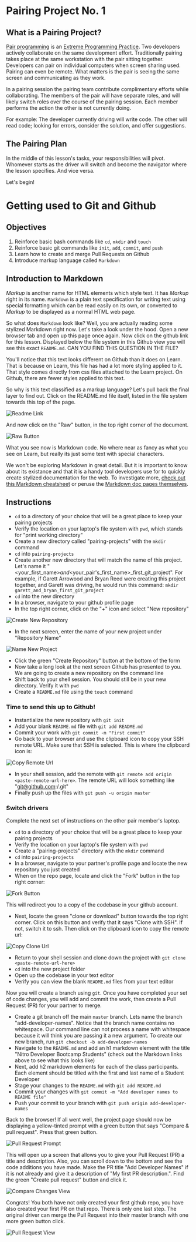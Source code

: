 # Pairing Project No. 1

## What is a Pairing Project?

[Pair programming](http://wiki.c2.com/?PairProgramming) is an [Extreme Programming Practice](http://wiki.c2.com/?ExtremeProgrammingPractice). Two developers actively collaborate on the same development effort. Traditionally pairing takes place at the same workstation with the pair sitting together. Developers can pair on individual computers when screen sharing used. Pairing can even be remote. What matters is the pair is seeing the same screen and communicating as they work.

In a pairing session the pairing team contribute complimentary efforts while collaborating. The members of the pair will have separate roles, and will likely switch roles over the course of the pairing session. Each member performs the action the other is not currently doing.

For example:
The developer currently driving will write code. The other will read code; looking for errors, consider the solution, and offer suggestions.

## The Pairing Plan

In the middle of this lesson's tasks, your responsibilities will pivot. Whomever starts as the driver will switch and become the navigator where the lesson specifies. And vice versa.

Let's begin!

# Getting used to Git and Github

## Objectives

1. Reinforce basic bash commands like `cd`, `mkdir` and `touch`
1. Reinforce basic git commands like `init`, `add`, `commit`, and `push`
1. Learn how to create and merge Pull Requests on Github
1. Introduce markup language called `Markdown`

## Introduction to Markdown

*Markup* is another name for HTML elements which style text. It has *Markup* right in its name. `Markdown` is a plain text specification for writing text using special formatting which can be read easily on its own, or converted to *Markup* to be displayed as a normal HTML web page.

So what does `Markdown` look like? Well, you are actually reading some stylized Markdown right now. Let's take a look under the hood. Open a new browser tab and open up this page once again. Now click on the github link for this lesson. Displayed below the file system in this Github view you will see this exact `README.md`. CAN YOU FIND THIS QUESTION IN THE FILE?

You'll notice that this text looks different on Github than it does on Learn. That is because on Learn, this file has had a lot more styling applied to it. That style comes directly from css files attached to the Learn project. On Github, there are fewer styles applied to this text.

So why is this text classified as a markup language? Let's pull back the final layer to find out. Click on the README.md file itself, listed in the file system towards this top of the page.

![Readme Link](img/readme-link.png?raw=true "Readme Link")

And now click on the "Raw" button, in the top right corner of the document.

![Raw Button](img/raw-button.png?raw=true "Raw Button")

What you see now is Markdown code. No where near as fancy as what you see on Learn, but really its just some text with special characters.

We won't be exploring Markdown in great detail. But it is important to know about its existance and that it is a handy tool developers use for to quickly create stylized documentation for the web. To investigate more, [check out this Markdown cheatsheet](https://github.com/adam-p/markdown-here/wiki/Markdown-Cheatsheet) or peruse the [Markdown doc pages themselves](https://www.markdownguide.org/basic-syntax).

## Instructions

* `cd` to a directory of your choice that will be a great place to keep your pairing projects
* Verify the location on your laptop's file system with `pwd`, which stands for "print working directory"
* Create a new directory called "pairing-projects" with the `mkdir` command
* `cd` into `pairing-projects`
* Create another new directory that will match the name of this project. Let's name it "<your_first_name>_and_<your_pair's_first_name>_first_git_project". For example, if Garett Arrowood and Bryan Reed were creating this project together, and Garett was driving, he would run this command: `mkdir garett_and_bryan_first_git_project`
* `cd` into the new directory
* In a browser, navigate to your github profile page
* In the top right corner, click on the "+" icon and select "New repository"

![Create New Repository](img/create-new-repo.png?raw=true "Create New Repository")

* In the next screen, enter the name of your new project under "Repository Name"

![Name New Project](img/name-new-repo.png?raw=true "Name New Project")

* Click the green "Create Repository" button at the bottom of the form
* Now take a long look at the next screen Github has presented to you. We are going to create a new repository on the command line
* Shift back to your shell session. You should still be in your new directory. Verify it with `pwd`
* Create a `README.md` file using the `touch` command

### Time to send this up to Github!

* Instantialize the new repository with `git init`
* Add your blank `README.md` file with `git add README.md`
* Commit your work with `git commit -m "First commit"`
* Go back to your browser and use the clipboard icon to copy your SSH remote URL. Make sure that SSH is selected. This is where the clipboard icon is:

![Copy Remote Url](img/copy-remote.png?raw=true "Copy Remote Url")

* In your shell session, add the remote with `git remote add origin <paste-remote-url-here>`. The remote URL will look something like "git@github.com:<your-github-handle>/<name-of-project>.git"
* Finally push up the files with `git push -u origin master`

### Switch drivers

Complete the next set of instructions on the other pair member's laptop.

* `cd` to a directory of your choice that will be a great place to keep your pairing projects
* Verify the location on your laptop's file system with `pwd`
* Create a "pairing-projects" directory with the `mkdir` command
* `cd` into `pairing-projects`
* In a browser, navigate to your partner's profile page and locate the new repository you just created
* When on the repo page, locate and click the "Fork" button in the top right corner:

![Fork Button](img/fork-button.png?raw=true "Fork Button")

This will redirect you to a copy of the codebase in your github account.

* Next, locate the green "clone or download" button towards the top right corner. Click on this button and verify that it says "Clone with SSH". If not, switch it to ssh. Then click on the clipboard icon to copy the remote url:

![Copy Clone Url](img/clone-project.png?raw=true "Copy Clone Url")

* Return to your shell session and clone down the project with `git clone <paste-remote-url-here>`
* `cd` into the new project folder
* Open up the codebase in your text editor
* Verify you can view the blank `README.md` files from your text editor

Now you will create a branch using `git`. Once you have completed your set of code changes, you will add and commit the work, then create a Pull Request (PR) for your partner to merge.

* Create a git branch off the main `master` branch. Lets name the branch "add-developer-names". Notice that the branch name contains no whitespace. Our command line can not process a name with whitespace because it will think you are passing it a new argument. To create our new branch, run `git checkout -b add-developer-names`
* Navigate to the `README.md` and add an h1 markdown element with the title "Nitro Developer Bootcamp Students" (check out the Markdown links above to see what this looks like)
* Next, add h2 markdown elements for each of the class participants. Each element should be titled with the first and last name of a Student Developer
* Stage your changes to the `README.md` with `git add README.md`
* Commit your changes with `git commit -m "Add developer names to README file"`
* Push your commit to your branch with `git push origin add-developer-names`

Back to the browser! If all went well, the project page should now be displaying a yellow-tinted prompt with a green button that says "Compare & pull request". Press that green button.

![Pull Request Prompt](img/yellow-tinted-pr-prompt.png?raw=true "Pull Request Prompt")

This will open up a screen that allows you to give your Pull Request (PR) a title and description. Also, you can scroll down to the bottom and see the code additions you have made. Make the PR title "Add Developer Names" if it is not already and give it a description of "My first PR description.". Find the green "Create pull request" button and click it.

![Compare Changes View](img/compare-changes.png?raw=true "Compare Changes View")

Congrats! You both have not only created your first github repo, you have also created your first PR on that repo. There is only one last step. The original driver can merge the Pull Request into their master branch with one more green button click.

![Pull Request View](img/pull-request.png?raw=true "Pull Request View")
